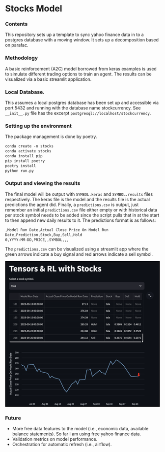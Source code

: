 # Stocks Model

### Contents 
This repository sets up a template to sync yahoo finance data in to a postgres database with a moving window. It sets up a decomposition based on parafac. 

### Methodology
A basic reinforcement (A2C) model borrowed from keras examples is used to simulate different trading options to train an agent. The results can be visualized via a basic streamlit application.

### Local Database. 
This assumes a local postgres database has been set up and accessible via port 5432 and running with the database name stockcurrency. See ```__init__.py``` file has the excerpt ```postgresql://localhost/stockcurrency```.

### Setting up the environment
The package management is done by poetry. 
```
conda create -n stocks
conda activate stocks
conda install pip
pip install poetry
poetry install
python run.py
```

### Output and viewing the results
The final model will be output with ```SYMBOL.keras``` and ```SYMBOL.results``` files respectively. The keras file is the model and the results file is the actual predictions the agent did. Finally, a ```predictions.csv``` is output, just remember an initial ```predictions.csv``` file either empty or with historical data per stock symbol needs to be added since the script pulls that in at the start to then append new daily results to it. The predictions format is as follows:
```
,Model Run Date,Actual Close Price On Model Run Date,Prediction,Stock,Buy,Sell,Hold
0,YYYY-MM-DD,PRICE,,SYMBOL,,,
```
The ```predictions.csv``` can be visualized using a streamlit app where the green arrows indicate a buy signal and red arrows indicate a sell symbol. 

![Mode prediction results when visualized with streamlit.](tensorsRLStocks.png)

### Future
- More free data features to the model (i.e., economic data, available balance statements). So far I am using free yahoo finance data.
- Validation metrics on model performance.
- Orchestration for automatic refresh (i.e., airflow).